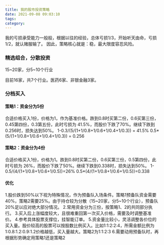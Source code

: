 ```yaml
---
title: 我的股市投资策略
date: 2021-09-08 09:03:10
tags:
category:
---
```

我的亏损承受能力一般般，根据以往的经验，总体亏损1/3，开始听天由命，亏损1/2，就认赌服输了。
因此，策略核心就是：稳，最大限度容忍风险。


### 精选组合，分散投资

15~20家，分5~10个行业

目前16家，共7个行业。医药6家、非银金融3家。

### 分档买入
#### 策略1：资金分为5份
合适价格买入1份，价格为1，作为基准价格。跌到0.8时买第二份，0.6买第三份，0.45第四份，0.3第五份，此时亏损为 41.5%，而股价下跌了70%。继续下跌到0.256时，损失达到50%。
 1-0.3/(5/(1+1/0.8+1/0.6+1/0.4+1/0.3)) = 41.5%
 0.5*(5/(1+1/0.8+1/0.6+1/0.4+1/0.3)) = 0.256
#### 策略2：资金分为4份
合适价格买入1份，价格为1。跌到0.8时买第二份，0.6买第三份，0.5第四份，此时亏损为 26%，而股价下跌了50%。继续下跌到0.338时，损失达到50%。
 1-0.5/(4/(1+1/0.8+1/0.6+1/0.5))=26%
 0.5*(4/(1+1/0.8+1/0.6+1/0.5))=0.338
 
#### 优化
1.股价跌到50%以下视为特殊情况，作为预备队入场条件。策略1预备队资金需要40%，策略2需要25%。由于持仓较为分散（15~20家，分5~10个行业），预备队20%足以应对绝大部分情况。
2.常用资金分为三份，按策略1、2的共同部分执行。
3.买入后上涨幅度较大，且很难重回第一次买入价格，需要及时调整基准价。
4.参考具体股票支撑位，挂智能订单。
5.资金量比较小，灵活调整各价位的买入量。股价较高的股票可以按股数比例买入。比如1:1:2:2:4，所需金额比例为1:0.8:1.2:0.9:1.2价格越低，买入量越大。策略2为1:1:2:3
6.需要动用预备队时，再根据形势确定用策略1还是策略2